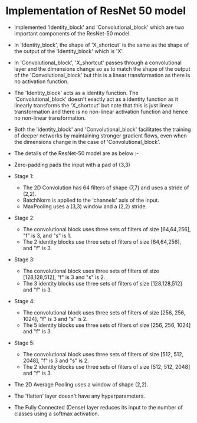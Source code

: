 # Implementation of ResNet 50 model

- Implemented 'Identity_block' and 'Convolutional_block' which are two important components of the ResNet-50 model.
- In 'Identity_block', the shape of 'X_shortcut' is the same as the shape of the output of the 'Identity_block' which is 'X'.
- In 'Convolutional_block', 'X_shortcut' passes through a convolutional layer and the dimensions change so as to match the shape of the output of the 'Convolutional_block' but this is a linear transformation as there is no activation function.
- The 'Identity_block' acts as a identity function. The 'Convolutional_block' doesn't exactly act as a identity function as it linearly transforms the 'X_shortcut' but note that this is just linear transformation and there is no non-linear activation function and hence no non-linear transformation.
- Both the 'identity_block' and 'Convolutional_block' facilitates the training of deeper networks by maintaining stronger gradient flows, even when the dimensions change in the case of 'Convolutional_block'.

- The details of the ResNet-50 model are as below :-

- Zero-padding pads the input with a pad of (3,3)
- Stage 1:
  - The 2D Convolution has 64 filters of shape (7,7) and uses a stride of (2,2).
  - BatchNorm is applied to the 'channels' axis of the input.
  - MaxPooling uses a (3,3) window and a (2,2) stride.

- Stage 2:
  - The convolutional block uses three sets of filters of size [64,64,256], "f" is 3, and "s" is 1.
  - The 2 identity blocks use three sets of filters of size [64,64,256], and "f" is 3.

- Stage 3:
  - The convolutional block uses three sets of filters of size [128,128,512], "f" is 3 and "s" is 2.
  - The 3 identity blocks use three sets of filters of size [128,128,512] and "f" is 3.

- Stage 4:
  - The convolutional block uses three sets of filters of size [256, 256, 1024], "f" is 3 and "s" is 2.
  - The 5 identity blocks use three sets of filters of size [256, 256, 1024] and "f" is 3.

- Stage 5:
  - The convolutional block uses three sets of filters of size [512, 512, 2048], "f" is 3 and "s" is 2.
  - The 2 identity blocks use three sets of filters of size [512, 512, 2048] and "f" is 3.

- The 2D Average Pooling uses a window of shape (2,2).
- The 'flatten' layer doesn't have any hyperparameters.
- The Fully Connected (Dense) layer reduces its input to the number of classes using a softmax activation.
